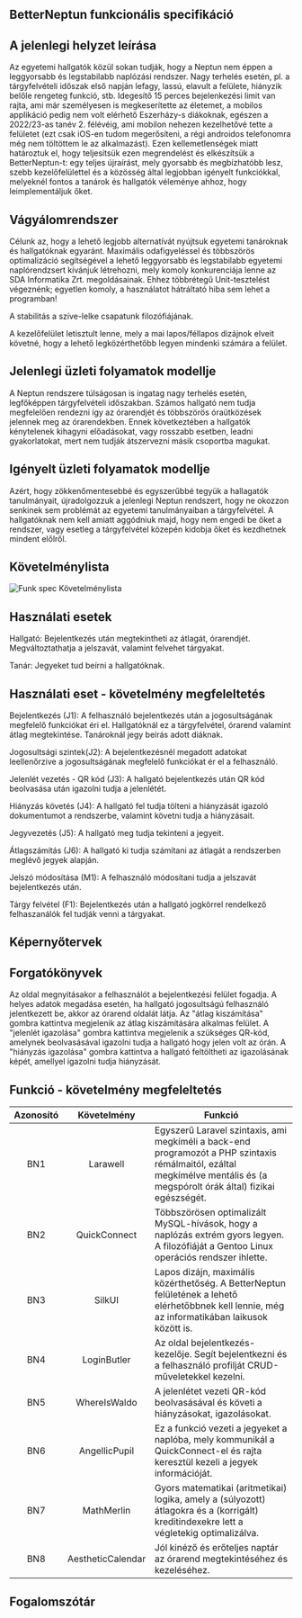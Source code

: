 ## BetterNeptun funkcionális specifikáció

## A jelenlegi helyzet leírása

Az egyetemi hallgatók közül sokan tudják, hogy a Neptun nem éppen a leggyorsabb és legstabilabb naplózási rendszer.
Nagy terhelés esetén, pl. a tárgyfelvételi időszak első napján lefagy, lassú, elavult a felülete, hiányzik belőle rengeteg funkció, stb.
Idegesítő 15 perces bejelenkezési limit van rajta, ami már személyesen is megkeserítette az életemet, a mobilos applikáció pedig nem
volt elérhető Eszerházy-s diákoknak, egészen a 2022/23-as tanév 2. félévéig, ami mobilon nehezen kezelhetővé tette a felületet
(ezt csak iOS-en tudom megerősíteni, a régi androidos telefonomra még nem töltöttem le az alkalmazást).
Ezen kellemetlenségek miatt határoztuk el, hogy teljesítsük ezen megrendelést és elkészítsük a BetterNeptun-t: egy teljes újraírást,
mely gyorsabb és megbízhatóbb lesz, szebb kezelőfelülettel és a közösség által legjobban igényelt funkciókkal, melyeknél fontos a tanárok és
hallgatók véleménye ahhoz, hogy leimplementáljuk őket.

## Vágyálomrendszer

Célunk az, hogy a lehető legjobb alternatívát nyújtsuk egyetemi tanároknak és hallgatóknak egyaránt. Maximális odafigyeléssel és többszörös
optimalizáció segítségével a lehető leggyorsabb és legstabilabb egyetemi naplórendzsert kívánjuk létrehozni, mely komoly konkurenciája lenne
az SDA Informatika Zrt. megoldásainak. Ehhez többrétegű Unit-tesztelést végeznénk; egyetlen komoly, a használatot hátráltató hiba sem lehet
a programban!

A stabilitás a szíve-lelke csapatunk filozófiájának.

A kezelőfelület letisztult lenne, mely a mai lapos/féllapos dizájnok elveit követné, hogy a lehető legközérthetőbb legyen mindenki számára a felület.

## Jelenlegi üzleti folyamatok modellje

A Neptun rendszere túlságosan is ingatag nagy terhelés esetén, legfőképpen tárgyfelvételi időszakban. Számos hallgató nem tudja megfelelően rendezni így az órarendjét
és többszörös óraütközések jelennek meg az órarendekben. Ennek következtében a hallgatók kénytelenek kihagyni előadásokat, vagy rosszabb esetben, leadni gyakorlatokat,
mert nem tudják átszervezni másik csoportba magukat.

## Igényelt üzleti folyamatok modellje

Azért, hogy zökkenőmentesebbé és egyszerűbbé tegyük a hallagatók tanulmányait, újradolgozzuk a jelenlegi Neptun rendszert, hogy ne okozzon senkinek sem problémát az
egyetemi tanulmányaiban a tárgyfelvétel. A hallgatóknak nem kell amiatt aggódniuk majd, hogy nem engedi be őket a rendszer, vagy esetleg a tárgyfelvétel közepén kidobja őket és kezdhetnek mindent előlről.

## Követelménylista

![Funk  spec  Követelménylista](https://user-images.githubusercontent.com/78543866/224713674-b377c95e-afb1-44a5-9a1e-57e84daa199f.PNG)

## Használati esetek

Hallgató: Bejelentkezés után megtekintheti az átlagát, órarendjét. Megváltoztathatja a jelszavát, valamint felvehet tárgyakat.

Tanár: Jegyeket tud beírni a hallgatóknak.

## Használati eset - követelmény megfeleltetés

Bejelentkezés (J1): A felhasználó bejelentkezés után a jogosultságának megfelelő funkciókat éri el. Hallgatóknál ez a tárgyfelvétel, órarend valamint átlag megtekintése. Tanároknál jegy beírás adott diáknak.

Jogosultsági szintek(J2): A bejelentkezésnél megadott adatokat leellenőrzive a jogosultságának megfelelő funkciókat ér el a felhasználó.

Jelenlét vezetés - QR kód (J3): A hallgató bejelentkezés után QR kód beolvasása után igazolni tudja a jelenlétét.

Hiányzás követés (J4): A hallgató fel tudja tölteni a hiányzását igazoló dokumentumot a rendszerbe, valamint követni tudja a hiányzásait.

Jegyvezetés (J5): A hallgató meg tudja tekinteni a jegyeit.

Átlagszámítás (J6): A hallgató ki tudja számítani az átlagát a rendszerben meglévő jegyek alapján.

Jelszó módosítása (M1): A felhasználó módosítani tudja a jelszavát bejelentkezés után.

Tárgy felvétel (F1): Bejelentkezés után a hallgató jogkörrel rendelkező felhaszanálók fel tudják venni a tárgyakat.

## Képernyőtervek

## Forgatókönyvek

Az oldal megnyitásakor a felhasználót a bejelentkezési felület fogadja. A helyes adatok megadása esetén, ha hallgató jogosultságú felhasználó jelentkezett be, akkor az
órarend oldalát látja. Az "átlag kiszámítása" gombra kattintva megjelenik az átlag kiszámítására alkalmas felület. A "jelenlét igazolása" gombra kattintva megjelenik a
szükséges QR-kód, amelynek beolvasásával igazolni tudja a hallgató hogy jelen volt az órán. A "hiányzás igazolása" gombra kattintva a hallgató feltöltheti az
igazolásának képét, amellyel igazolni tudja hiányzását.

## Funkció - követelmény megfeleltetés

|	Azonosító	|	Követelmény    |                                                                                   Funkció                                                                                |
|:-------------:|:----------------:|--------------------------------------------------------------------------------------------------------------------------------------------------------------------------|
|      BN1      |     Larawell     |Egyszerű Laravel szintaxis, ami megkíméli a back-end programozót a PHP szintaxis rémálmaitól, ezáltal megkímélve mentális és (a megspórolt órák által) fizikai egészségét.|
|      BN2      |   QuickConnect   |Többszörösen optimalizált MySQL-hívások, hogy a naplózás extrém gyors legyen. A filozófiáját a Gentoo Linux operációs rendszer ihlette.                                   |
|      BN3      |      SilkUI      |Lapos dizájn, maximális közérthetőség. A BetterNeptun felületének a lehető elérhetőbbnek kell lennie, még az informatikában laikusok között is.                           |
|      BN4      |    LoginButler   |Az oldal bejelentkezés-kezelője. Segít bejelentkezni és a felhasználó profilját CRUD-műveletekkel kezelni.                                                                |
|      BN5      |   WhereIsWaldo   |A jelenlétet vezeti QR-kód beolvasásával és követi a hiányzásokat, igazolásokat.                                                                                          |
|      BN6      |   AngellicPupil  |Ez a funkció vezeti a jegyeket a naplóba, mely kommunikál a QuickConnect-el és rajta keresztül kezeli a jegyek információját.                                             |
|      BN7      |    MathMerlin    |Gyors matematikai (aritmetikai) logika, amely a (súlyozott) átlagokra és a (korrigált) kreditindexekre lett a végletekig optimalizálva.                                   |
|      BN8      | AestheticCalendar|Jól kinéző és erőteljes naptár az órarend megtekintéséhez és kezeléséhez.                                                                                                 |

## Fogalomszótár
